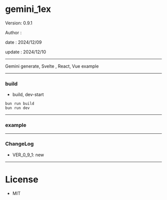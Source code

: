 ﻿# gemini_1ex

 Version: 0.9.1

 Author :
 
 date : 2024/12/09

 update : 2024/12/10

***

Gemini generate, Svelte , React, Vue example

***
### build

* build, dev-start

```
bun run build
bun run dev
```

***
### example

***
### ChangeLog

* VER_0_9_1: new

*** 
# License

* MIT

